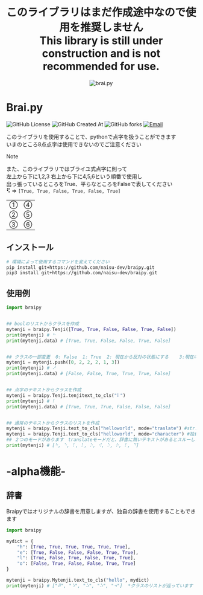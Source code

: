 <div align = center><h1>このライブラリはまだ作成途中なので使用を推奨しません<br>This library is still under construction and is not recommended for use.</h1></div>

<div align = center><img src = "https://typograssy.deno.dev/api?text=Brai.py&comment=" alt = "brai.py"></div>

# Brai.py  
![GitHub License](https://img.shields.io/github/license/naisu-dev/braipy)
![GitHub Created At](https://img.shields.io/github/created-at/naisu-dev/braipy)
![GitHub forks](https://img.shields.io/github/forks/naisu-dev/braipy?style=flat)
[![Email](https://img.shields.io/badge/email-naisudevcontact@gmail.com-blue.svg?style=flat)](mailto:naisudevcontact@gmail.com)  

このライブラリを使用することで、pythonで点字を扱うことができます  
いまのところ8点点字は使用できないのでご注意ください  
> [!NOTE]
> また、このライブラリではブライユ式点字に則って  
> 左上から下に1,2,3 右上から下に4,5,6という順番で使用し  
> 出っ張っているところをTrue、平らなところをFalseで表してください  
> <b>⠫</b> &#8658; `[True, True, False, True, False, True]`
> <table><tr><td>①</td><td>④</td></tr><tr><td>②</td><td>⑤</td></tr><tr><td>③</td><td>⑥</td></tr></table>


## インストール
```bash
# 環境によって使用するコマンドを変えてください
pip install git+https://github.com/naisu-dev/braipy.git
pip3 install git+https://github.com/naisu-dev/braipy.git

```

## 使用例
```python
import braipy


## boolのリストからクラスを作成
mytenji = braipy.Tenji([True, True, False, False, True, False])
print(mytenji) # ⠓
print(mytenji.data) # [True, True, False, False, True, False]


## クラスの一部変更  0: False  1: True  2: 現在から反対の状態にする    3:現在のまま
mytenji = mytenji.push([0, 2, 2, 2, 1, 3])
print(mytenji) # ⠜
print(mytenji.data) # [False, False, True, True, True, False]


## 点字のテキストからクラスを作成
mytenji = braipy.Tenji.tenjitext_to_cls("⠇")
print(mytenji) # ⠇
print(mytenji.data) # [True, True, True, False, False, False]


## 通常のテキストからクラスのリストを作成
mytenji = braipy.Tenji.text_to_cls("helloworld", mode="traslate") #str.translateで変換
mytenji = braipy.Tenji.text_to_cls("helloworld", mode="character") #独自の方法で変換
## ２つのモードがあります　translateモードだと、辞書に無いテキストがあるとスルーしますが、characterモードだと、エラーが出ます
print(mytenji) # [⠓, ⠑, ⠇, ⠇, ⠕, ⠺, ⠕, ⠗, ⠇, ⠙]
```

# -alpha機能-
## 辞書
Braipyではオリジナルの辞書を用意しますが、独自の辞書を使用することもできます  
```python
import braipy

mydict = {
    "h": [True, True, True, True, True, True],
    "e": [True, False, False, False, True, True],
    "l": [True, False, True, False, True, True],
    "o": [False, True, False, False, True, True]
}

mytenji = braipy.Mytenji.text_to_cls("hello", mydict)
print(mytenji) # ["⠿", "⠱", "⠵", "⠵", "⠲"]  *クラスのリストが返っています
```
